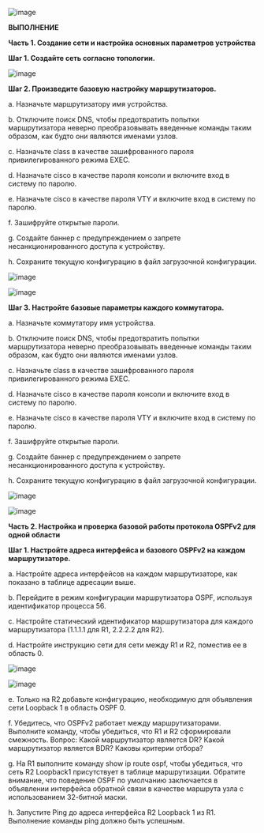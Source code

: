 ![image](https://github.com/user-attachments/assets/67efcef7-ff27-49b6-b830-ec0e3e3dfe5e)

**ВЫПОЛНЕНИЕ** 

**Часть 1. Создание сети и настройка основных параметров устройства**

**Шаг 1. Создайте сеть согласно топологии.**

![image](https://github.com/user-attachments/assets/2ab1e781-46e7-4d31-a5d3-e39b9139f10b)

**Шаг 2. Произведите базовую настройку маршрутизаторов.**

a.	Назначьте маршрутизатору имя устройства.

b.	Отключите поиск DNS, чтобы предотвратить попытки маршрутизатора неверно преобразовывать введенные команды таким образом, как будто они являются именами узлов.

c.	Назначьте class в качестве зашифрованного пароля привилегированного режима EXEC.

d.	Назначьте cisco в качестве пароля консоли и включите вход в систему по паролю.

e.	Назначьте cisco в качестве пароля VTY и включите вход в систему по паролю.

f.	Зашифруйте открытые пароли.

g.	Создайте баннер с предупреждением о запрете несанкционированного доступа к устройству.

h.	Сохраните текущую конфигурацию в файл загрузочной конфигурации.

![image](https://github.com/user-attachments/assets/7c2132a5-8054-441b-b8af-16fc7a5912ad)

![image](https://github.com/user-attachments/assets/1acf3d7b-6df7-4caf-b5bf-eb97ebaeaf33)

**Шаг 3. Настройте базовые параметры каждого коммутатора.**

a.	Назначьте коммутатору имя устройства.

b.	Отключите поиск DNS, чтобы предотвратить попытки маршрутизатора неверно преобразовывать введенные команды таким образом, как будто они являются именами узлов.

c.	Назначьте class в качестве зашифрованного пароля привилегированного режима EXEC.

d.	Назначьте cisco в качестве пароля консоли и включите вход в систему по паролю.

e.	Назначьте cisco в качестве пароля VTY и включите вход в систему по паролю.

f.	Зашифруйте открытые пароли.

g.	Создайте баннер с предупреждением о запрете несанкционированного доступа к устройству.

h.	Сохраните текущую конфигурацию в файл загрузочной конфигурации.

![image](https://github.com/user-attachments/assets/fb1e26d7-a255-48fa-a3db-edb27af204eb)

![image](https://github.com/user-attachments/assets/a3876d4e-0172-493f-bbe9-640f594d65e0)

**Часть 2. Настройка и проверка базовой работы протокола OSPFv2 для одной области**

**Шаг 1. Настройте адреса интерфейса и базового OSPFv2 на каждом маршрутизаторе.**

a.	Настройте адреса интерфейсов на каждом маршрутизаторе, как показано в таблице адресации выше.

b.	Перейдите в режим конфигурации маршрутизатора OSPF, используя идентификатор процесса 56.

c.	Настройте статический идентификатор маршрутизатора для каждого маршрутизатора (1.1.1.1 для R1, 2.2.2.2 для R2).

d.	Настройте инструкцию сети для сети между R1 и R2, поместив ее в область 0.

![image](https://github.com/user-attachments/assets/dea000df-ce3d-4a2a-be82-f18762c9b71b)

![image](https://github.com/user-attachments/assets/9b8910f4-f2ee-4107-854d-aa9f345b022b)

e.	Только на R2 добавьте конфигурацию, необходимую для объявления сети Loopback 1 в область OSPF 0.

f.	Убедитесь, что OSPFv2 работает между маршрутизаторами. Выполните команду, чтобы убедиться, что R1 и R2 сформировали смежность.
Вопрос:
Какой маршрутизатор является DR? Какой маршрутизатор является BDR? Каковы критерии отбора?

g.	На R1 выполните команду show ip route ospf, чтобы убедиться, что сеть R2 Loopback1 присутствует в таблице маршрутизации. Обратите внимание, что поведение OSPF по умолчанию заключается в объявлении интерфейса обратной связи в качестве маршрута узла с использованием 32-битной маски.

h.	Запустите Ping до  адреса интерфейса R2 Loopback 1 из R1. Выполнение команды ping должно быть успешным.



